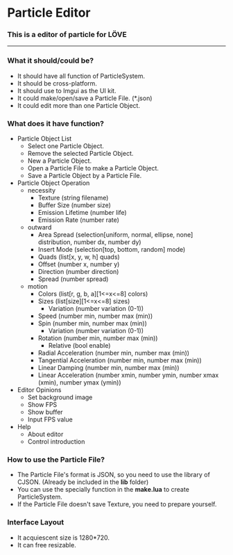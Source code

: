 # Particle Editor

### This is a editor of particle for LÖVE

---

### What it should/could be?

* It should have all function of ParticleSystem.
* It should be cross-platform.
* It should use to Imgui as the UI kit.
* It could make/open/save a Particle File. (*.json)
* It could edit more than one Particle Object.

### What does it have function?

* Particle Object List
	* Select one Particle Object.
	* Remove the selected Particle Object.
	* New a Particle Object.
	* Open a Particle File to make a Particle Object.
	* Save a Particle Object by a Particle File.
* Particle Object Operation
	* necessity
		* Texture (string filename)
		* Buffer Size (number size)
		* Emission Lifetime (number life)
		* Emission Rate (number rate)
	* outward
		* Area Spread (selection[uniform, normal, ellipse, none] distribution, number dx, number dy)
		* Insert Mode (selection[top, bottom, random] mode)
		* Quads (list[x, y, w, h] quads)
		* Offset (number x, number y)
		* Direction (number direction)
		* Spread (number spread)
	* motion
		* Colors (list[r, g, b, a][1<=x<=8] colors)
		* Sizes (list[size][1<=x<=8] sizes)
			* Variation (number variation (0-1))
		* Speed (number min, number max (min))
		* Spin (number min, number max (min))
			* Variation (number variation (0-1))
		* Rotation (number min, number max (min))
			* Relative (bool enable)
		* Radial Acceleration (number min, number max (min))
		* Tangential Acceleration (number min, number max (min))
		* Linear Damping (number min, number max (min))
		* Linear Acceleration (number xmin, number ymin, number xmax (xmin), number ymax (ymin))
* Editor Opinions
	* Set background image
	* Show FPS
	* Show buffer
	* Input FPS value
* Help
	* About editor
	* Control introduction

### How to use the Particle File?

* The Particle File's format is JSON, so you need to use the library of CJSON. (Already be included in the **lib** folder)
* You can use the specially function in the **make.lua** to create ParticleSystem.
* If the Particle File doesn't save Texture, you need to prepare yourself.

### Interface Layout

* It acquiescent size is 1280*720.
* It can free resizable.